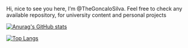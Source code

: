 Hi, nice to see you here, I’m @TheGoncaloSilva. Feel free to check any available repository, for university content and personal projects

[![Anurag's GitHub stats](https://github-readme-stats.vercel.app/api?username=TheGoncaloSilva&count_private=true&show_icons=true&theme=cobalt)](https://github.com/anuraghazra/github-readme-stats)

[![Top Langs](https://github-readme-stats.vercel.app/api/top-langs/?username=TheGoncaloSilva&layout=compact&count_private=true&theme=cobalt&show_icons=true)](https://github.com/anuraghazra/github-readme-stats)

